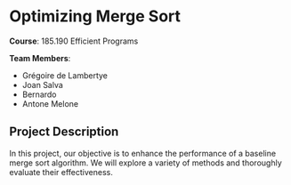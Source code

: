 # Optimizing Merge Sort

**Course**: 185.190 Efficient Programs

**Team Members**: 
  - Grégoire de Lambertye 
  - Joan Salva
  - Bernardo
  - Antone Melone 

## Project Description

In this project, our objective is to enhance the performance of a baseline merge sort algorithm. We will explore a variety of methods and thoroughly evaluate their effectiveness.



